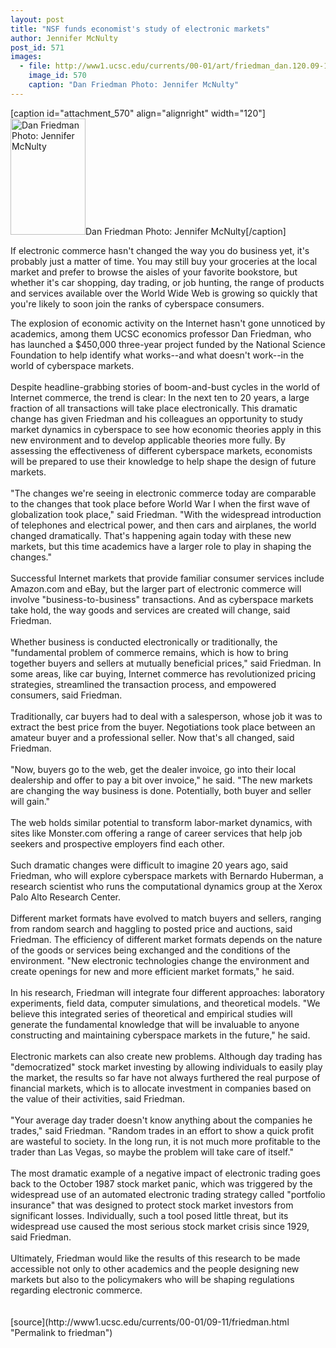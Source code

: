 ```yaml
---
layout: post
title: "NSF funds economist's study of electronic markets"
author: Jennifer McNulty
post_id: 571
images:
  - file: http://www1.ucsc.edu/currents/00-01/art/friedman_dan.120.09-11.jpg
    image_id: 570
    caption: "Dan Friedman Photo: Jennifer McNulty"
---
```


[caption id="attachment_570" align="alignright" width="120"]<a href="http://localhost/mysite/wp-content/uploads/2000/09/friedman_dan.120.09-11.jpg"><img class="size-full wp-image-570" src="http://localhost/mysite/wp-content/uploads/2000/09/friedman_dan.120.09-11.jpg" alt="Dan Friedman Photo: Jennifer McNulty" width="120" height="186" /></a>Dan Friedman Photo: Jennifer McNulty[/caption]
<p>
  If electronic commerce hasn't changed the way you do business yet, it's probably just a matter of time. You may still buy your groceries at the local market and prefer to browse the aisles of your favorite bookstore, but whether it's car shopping, day trading, or job hunting, the range of products and services available over the World Wide Web is growing so quickly that you're likely to soon join the ranks of cyberspace consumers.
</p>The explosion of economic activity on the Internet hasn't gone unnoticed by academics, among them UCSC economics professor Dan Friedman, who has launched a $450,000 three-year project funded by the National Science Foundation to help identify what works--and what doesn't work--in the world of cyberspace markets.<br>
<br>
Despite headline-grabbing stories of boom-and-bust cycles in the world of Internet commerce, the trend is clear: In the next ten to 20 years, a large fraction of all transactions will take place electronically. This dramatic change has given Friedman and his colleagues an opportunity to study market dynamics in cyberspace to see how economic theories apply in this new environment and to develop applicable theories more fully. By assessing the effectiveness of different cyberspace markets, economists will be prepared to use their knowledge to help shape the design of future markets.<br>
<br>
"The changes we're seeing in electronic commerce today are comparable to the changes that took place before World War I when the first wave of globalization took place," said Friedman. "With the widespread introduction of telephones and electrical power, and then cars and airplanes, the world changed dramatically. That's happening again today with these new markets, but this time academics have a larger role to play in shaping the changes."<br>
<br>
Successful Internet markets that provide familiar consumer services include Amazon.com and eBay, but the larger part of electronic commerce will involve "business-to-business" transactions. And as cyberspace markets take hold, the way goods and services are created will change, said Friedman.<br>
<br>
Whether business is conducted electronically or traditionally, the "fundamental problem of commerce remains, which is how to bring together buyers and sellers at mutually beneficial prices," said Friedman. In some areas, like car buying, Internet commerce has revolutionized pricing strategies, streamlined the transaction process, and empowered consumers, said Friedman.<br>
<br>
Traditionally, car buyers had to deal with a salesperson, whose job it was to extract the best price from the buyer. Negotiations took place between an amateur buyer and a professional seller. Now that's all changed, said Friedman.<br>
<br>
"Now, buyers go to the web, get the dealer invoice, go into their local dealership and offer to pay a bit over invoice," he said. "The new markets are changing the way business is done. Potentially, both buyer and seller will gain."<br>
<br>
The web holds similar potential to transform labor-market dynamics, with sites like Monster.com offering a range of career services that help job seekers and prospective employers find each other.<br>
<br>
Such dramatic changes were difficult to imagine 20 years ago, said Friedman, who will explore cyberspace markets with Bernardo Huberman, a research scientist who runs the computational dynamics group at the Xerox Palo Alto Research Center.<br>
<br>
Different market formats have evolved to match buyers and sellers, ranging from random search and haggling to posted price and auctions, said Friedman. The efficiency of different market formats depends on the nature of the goods or services being exchanged and the conditions of the environment. "New electronic technologies change the environment and create openings for new and more efficient market formats," he said.<br>
<br>
In his research, Friedman will integrate four different approaches: laboratory experiments, field data, computer simulations, and theoretical models. "We believe this integrated series of theoretical and empirical studies will generate the fundamental knowledge that will be invaluable to anyone constructing and maintaining cyberspace markets in the future," he said.<br>
<br>
Electronic markets can also create new problems. Although day trading has "democratized" stock market investing by allowing individuals to easily play the market, the results so far have not always furthered the real purpose of financial markets, which is to allocate investment in companies based on the value of their activities, said Friedman.<br>
<br>
"Your average day trader doesn't know anything about the companies he trades," said Friedman. "Random trades in an effort to show a quick profit are wasteful to society. In the long run, it is not much more profitable to the trader than Las Vegas, so maybe the problem will take care of itself."<br>
<br>
The most dramatic example of a negative impact of electronic trading goes back to the October 1987 stock market panic, which was triggered by the widespread use of an automated electronic trading strategy called "portfolio insurance" that was designed to protect stock market investors from significant losses. Individually, such a tool posed little threat, but its widespread use caused the most serious stock market crisis since 1929, said Friedman.<br>
<br>
Ultimately, Friedman would like the results of this research to be made accessible not only to other academics and the people designing new markets but also to the policymakers who will be shaping regulations regarding electronic commerce.<br>
<br>
<br>
[source](http://www1.ucsc.edu/currents/00-01/09-11/friedman.html "Permalink to friedman")
